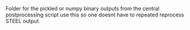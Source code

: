 Folder for the pickled or numpy binary outputs from the central postprocessing script use this so one doesnt have to repeated reprocess STEEL output.
